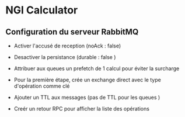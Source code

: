 # NGI Calculator 


## Configuration du serveur RabbitMQ

- Activer l'accusé de reception (noAck : false)

- Desactiver la persistance (durable : false )

- Attribuer aux queues un prefetch de 1 calcul pour éviter la surcharge

- Pour la première étape, crée un exchange direct avec le type d'opération comme clé

- Ajouter un TTL aux messages (pas de TTL pour les queues )

- Creér un retour RPC pour afficher la liste des opérations